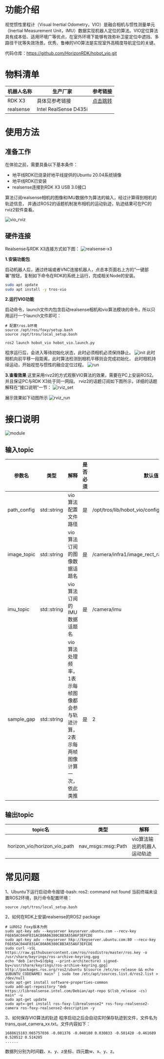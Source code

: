 # 功能介绍

视觉惯性里程计（Visual Inertial Odometry，VIO）是融合相机与惯性测量单元（Inertial Measurement Unit，IMU）数据实现机器人定位的算法。VIO定位算法具有成本低、适用环境广等优点，在室外环境下能够有效弥补卫星定位中遮挡、多路径干扰等失效场景。优秀、鲁棒的VIO算法是实现室外高精度导航定位的关键。


代码仓库：<https://github.com/HorizonRDK/hobot_vio.git>

# 物料清单

| 机器人名称          | 生产厂家 | 参考链接                                                     |
| :------------------ | -------- | ------------------------------------------------------------ |
| RDK X3             | 具体见参考链接 | [点击跳转](https://developer.horizon.cc/sunrise) |
| realsense          | Intel RealSense D435i |             |

# 使用方法

## 准备工作

在体验之前，需要具备以下基本条件：

- 地平线RDK已烧录好地平线提供的Ubuntu 20.04系统镜像
- 地平线RDK已安装
- realsense连接到RDK X3 USB 3.0接口

算法订阅realsense相机的图像和IMU数据作为算法的输入，经过计算得到相机的轨迹信息，
并通过ROS2的话题机制发布相机的运动轨迹，轨迹结果可在PC的rviz2软件查看。

![vio_rviz](./imgs/hobot_vio_rviz.jpeg)
## 硬件连接
Realsense与RDK X3连接方式如下图：
 ![realsense-x3](./imgs/realsense-x3.jpg)
 
**1.安装功能包**

启动机器人后，通过终端或者VNC连接机器人，点击本页面右上方的“一键部署”按钮，复制如下命令在RDK的系统上运行，完成相关Node的安装。

```bash
sudo apt update
sudo apt install -y tros-vio
```
 
**2.运行VIO功能**

启动命令，launch文件内包含启动realsense相机和vio算法模块的命令，所以只用运行一个launch文件即可：

```shell
# 配置tros.b环境
source /opt/ros/foxy/setup.bash
source /opt/tros/local_setup.bash

ros2 launch hobot_vio hobot_vio.launch.py 
```

程序运行后，会进入等待初始化状态，此时必须相机必须保持静止。
 ![init](./imgs/init.png)
此时相机向前平移一段距离，此时算法检测到相机平移则会完成初始化，
此时相机持续运动，开始视觉与惯性的融合定位过程。
 ![run](./imgs/run.png)

**3.查看效果**
这里采用rivz2的方式观察VIO算法的效果，需要在PC上安装ROS2。并且保证PC与RDK X3处于同一网段。
rviz2的话题订阅如下图所示，详细的话题解释在“接口说明”一节：
 ![rviz_set](./imgs/rviz_set.jpg)

 展示效果如下动图所示
![rviz_run](./imgs/out.gif)

# 接口说明

 ![module](./imgs/module.png)


## 输入topic
| 参数名 | 类型 | 解释  | 是否必须 | 默认值 |
| ----- | ----| -----| ------- | -----|
| path_config  | std::string | vio算法配置文件路径 | 是        | /opt/tros/lib/hobot_vio/config/realsenseD435i.yaml |
| image_topic  | std::string | vio算法订阅的图像数据话题名  | 是 | /camera/infra1/image_rect_raw |
| imu_topic    | std::string | vio算法订阅的IMU数据话题名  | 是 | /camera/imu  |
| sample_gap  | std::string | vio算法处理频率，1表示每帧图像都会参与轨迹计算，2表示每两帧图像计算一次，依此类推 | 是  | 2 |

## 输出topic

| topic名 | 类型 | 解释  |
| ----- | ----| -----| 
| horizon_vio/horizon_vio_path  | nav_msgs::msg::Path | vio算法输出的机器人运动轨迹  |


# 常见问题
1、Ubuntu下运行启动命令报错-bash: ros2: command not found
当前终端未设置ROS2环境，执行命令配置环境：
```
source /opt/tros/local_setup.bash
```
2、如何在RDK上安装realsense的ROS2 package
```
# 以ROS2 Foxy版本为例
sudo apt-key adv --keyserver keyserver.ubuntu.com --recv-key F6E65AC044F831AC80A06380C8B3A55A6F3EFCDE 
sudo apt-key adv --keyserver hkp://keyserver.ubuntu.com:80 --recv-key F6E65AC044F831AC80A06380C8B3A55A6F3EFCDE
sudo curl -sSL https://raw.githubusercontent.com/ros/rosdistro/master/ros.key -o /usr/share/keyrings/ros-archive-keyring.gpg
echo "deb [arch=$(dpkg --print-architecture) signed-by=/usr/share/keyrings/ros-archive-keyring.gpg] http://packages.ros.org/ros2/ubuntu $(source /etc/os-release && echo $UBUNTU_CODENAME) main" | sudo tee /etc/apt/sources.list.d/ros2.list > /dev/null
sudo apt-get install software-properties-common
sudo add-apt-repository "deb https://librealsense.intel.com/Debian/apt-repo $(lsb_release -cs) main" -u
sudo apt-get update
sudo apt=-get install ros-foxy-librealsense2* ros-foxy-realsense2-camera ros-foxy-realsense2-description -y
```
3、如何保存VIO算法的轨迹
程序启动之后会自动实时保存轨迹到文件，文件名为 trans_quat_camera_xx.txt。文件内容如下：
```
1688615183.065757036 -0.081376 -0.040180 0.030833 -0.501420 -0.461689 0.520512 0.514285
......
```
数据列分别为时间戳、x、y、z坐标、四元数w、x、y、z。
